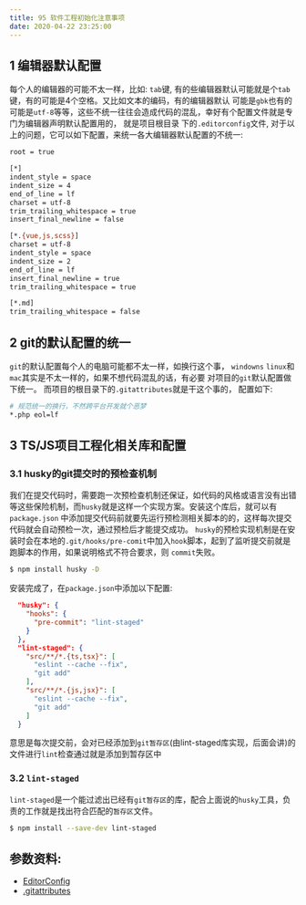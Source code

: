 ```yaml
---
title: 95 软件工程初始化注意事项
date: 2020-04-22 23:25:00
---
```

## 1 编辑器默认配置
每个人的编辑器的可能不太一样，比如: `tab`键, 有的些编辑器默认可能就是个`tab`键，有的可能是4个空格。又比如文本的编码，有的编辑器默认
可能是`gbk`也有的可能是`utf-8`等等，这些不统一往往会造成代码的混乱，幸好有个配置文件就是专门为编辑器声明默认配置用的， 就是项目根目录
下的`.editorconfig`文件, 对于以上的问题，它可以如下配置，来统一各大编辑器默认配置的不统一:
 ``` bash
root = true

[*]
indent_style = space
indent_size = 4
end_of_line = lf
charset = utf-8
trim_trailing_whitespace = true
insert_final_newline = false

[*.{vue,js,scss}]
charset = utf-8
indent_style = space
indent_size = 2
end_of_line = lf
insert_final_newline = true
trim_trailing_whitespace = true

[*.md]
trim_trailing_whitespace = false
 ```
<!--more-->

## 2 git的默认配置的统一
`git`的默认配置每个人的电脑可能都不太一样，如换行这个事， `windowns` `linux`和`mac`其实是不太一样的，如果不想代码混乱的话，有必要
对项目的`git`默认配置做下统一。
而项目的根目录下的`.gitattributes`就是干这个事的， 配置如下: 
 ``` bash 
 # 规范统一的换行，不然跨平台开发就个恶梦
 *.php eol=lf
 ```


## 3 TS/JS项目工程化相关库和配置

### 3.1 husky的git提交时的预检查机制
我们在提交代码时，需要跑一次预检查机制还保证，如代码的风格或语言没有出错等这些保险机制，而`husky`就是这样一个实现方案。安装这个库后，就可以有`package.json`
中添加提交代码前就要先运行预检测相关脚本的的，这样每次提交代码就会自动预检一次，通过预检后才能提交成功。
`husky`的预检实现机制是在安装时会在本地的`.git/hooks/pre-comit`中加入`hook`脚本，起到了监听提交前就是跑脚本的作用，如果说明格式不符合要求，则
`commit`失败。
``` bash 
$ npm install husky -D
```
安装完成了，在`package.json`中添加以下配置: 
``` json  title="下面是每次提交前都会运行一次lint检查"
  "husky": {
    "hooks": {
      "pre-commit": "lint-staged"
    }
  },
  "lint-staged": {
    "src/**/*.{ts,tsx}": [
      "eslint --cache --fix",
      "git add"
    ],
    "src/**/*.{js,jsx}": [
      "eslint --cache --fix",
      "git add"
    ]
  }

```
意思是每次提交前，会对已经添加到`git暂存区`(由lint-staged库实现，后面会讲)的文件进行`lint`检查通过就是添加到暂存区中

### 3.2 `lint-staged`
`lint-staged`是一个能过滤出已经有`git暂存区`的库，配合上面说的`husky`工具，负责的工作就是找出符合匹配的`暂存区`文件。 
``` bash 
$ npm install --save-dev lint-staged
```


## 参数资料:

* [EditorConfig](https://editorconfig.org/)
* [.gitattributes](https://git-scm.com/book/en/v2/Customizing-Git-Git-Attributes)